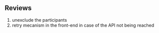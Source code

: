## Reviews
1. unexclude the participants
2. retry mecanism in the front-end in case of the API not being reached

